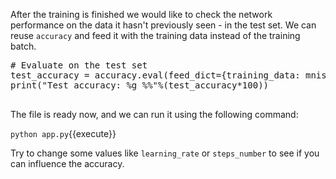 After the training is finished we would like to check the network performance on the data it hasn't previously seen - in the test set. We can reuse `accuracy` and feed it with the training data instead of the training batch.

<pre class="file" data-filename="app.py" data-target="append">
# Evaluate on the test set
test_accuracy = accuracy.eval(feed_dict={training_data: mnist.test.images, labels: mnist.test.labels})
print("Test accuracy: %g %%"%(test_accuracy*100))

</pre>

The file is ready now, and we can run it using the following command:

`python app.py`{{execute}}

Try to change some values like `learning_rate` or `steps_number` to see if you can influence the accuracy.
